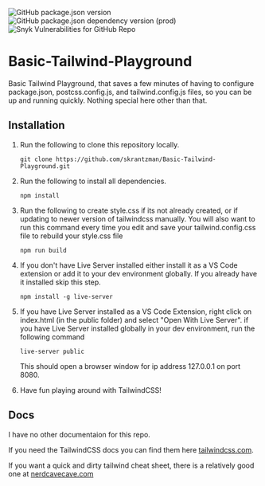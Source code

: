 ![GitHub package.json version](https://img.shields.io/github/package-json/v/skrantzman/Basic-Tailwind-Playground?logo=github) &ensp;
![GitHub package.json dependency version (prod)](https://img.shields.io/github/package-json/dependency-version/skrantzman/Basic-Tailwind-Playground/tailwindcss?color=38B2AC&logo=tailwind-css) &ensp;
![Snyk Vulnerabilities for GitHub Repo](https://img.shields.io/snyk/vulnerabilities/github/skrantzman/dnn_tailwind?logo=Snyk)

# Basic-Tailwind-Playground

Basic Tailwind Playground, that saves a few minutes of having to configure package.json, postcss.config.js, and tailwind.config.js files, so you can be up and running quickly. Nothing special here other than that.

## Installation

1. Run the following to clone this repository locally.

   ```
   git clone https://github.com/skrantzman/Basic-Tailwind-Playground.git
   ```

2. Run the following to install all dependencies.

   ```
   npm install
   ```

3. Run the following to create style.css if its not already created, or if updating to newer version of tailwindcss manually. You will also want to run this command every time you edit and save your tailwind.config.css file to rebuild your style.css file

   ```
   npm run build
   ```

4. If you don't have Live Server installed either install it as a VS Code extension or add it to your dev environment globally. If you already have it installed skip this step.

   ```
   npm install -g live-server
   ```

5. If you have Live Server installed as a VS Code Extension, right click on index.html (in the public folder) and select "Open With Live Server". if you have Live Server installed globally in your dev environment, run the following command

   ```
   live-server public
   ```

   This should open a browser window for ip address 127.0.0.1 on port 8080.

6. Have fun playing around with TailwindCSS!

## Docs

I have no other documentaion for this repo.

If you need the TailwindCSS docs you can find them here [tailwindcss.com](https://tailwindcss.com).

If you want a quick and dirty tailwind cheat sheet, there is a relatively good one at [nerdcavecave.com](https://nerdcave.com/tailwind-cheat-sheet)
